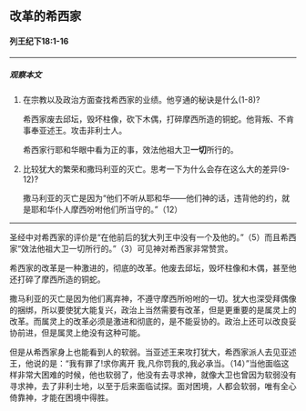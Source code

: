 ## 改革的希西家

#### 列王纪下18:1-16

------

##### 观察本文

1. 在宗教以及政治方面查找希西家的业绩。他亨通的秘诀是什么(1-8)?

    希西家废去邱坛，毁坏柱像，砍下木偶，打碎摩西所造的铜蛇。他背叛、不肯事奉亚述王。攻击非利士人。
    
    希西家行耶和华眼中看为正的事，效法他祖大卫**一切**所行的。
2. 比较犹大的繁荣和撒玛利亚的灭亡。思考一下为什么会存在这么大的差异(9-12)?
    撒马利亚的灭亡是因为“他们不听从耶和华——他们神的话，违背他的约，就是耶和华仆人摩西吩咐他们所当守的。”（12）
------
圣经中对希西家的评价是“在他前后的犹大列王中没有一个及他的。”（5）而且希西家“效法他祖大卫一切所行的。”（3）可见神对希西家非常赞赏。
希西家的改革是一种激进的，彻底的改革。他废去邱坛，毁坏柱像和木偶，甚至他还打碎了摩西所造的铜蛇。
撒马利亚的灭亡是因为他们离弃神，不遵守摩西所吩咐的一切。犹大也深受拜偶像的捆绑，所以要使犹大能复兴，政治上当然需要有改革，但是更重要的是属灵上的改革。而属灵上的改革必须是激进和彻底的，是不能妥协的。政治上还可以改良妥协前进，但是属灵上绝没有这种可能。

但是从希西家身上也能看到人的软弱。当亚述王来攻打犹大，希西家派人去见亚述王，他说的是：“我有罪了!求你离开 我,凡你罚我的,我必承当。（14）”当他面临这样非常大困难的时候，他也软弱了，他没有去寻求神，就像大卫也曾因为软弱没有寻求神，去了非利士地，以至于后来面临试探。面对困境，人都会软弱，唯有全心倚靠神，才能在困境中得胜。